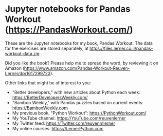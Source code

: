 # Jupyter notebooks for Pandas Workout (https://PandasWorkout.com/)

These are the Jupyter notebooks for my book, Pandas Workout. The data for the exercises are stored separately, at https://files.lerner.co.il/pandas-workout-data.zip .

Did you like the book? Please help me to spread the word, by reviewing it on Amazon (https://www.amazon.com/Pandas-Workout-Reuven-Lerner/dp/1617299723).

Other links that might be of interest to you:

- "Better developers," with new articles about Python each week: https://BetterDevelopersWeekly.com/
- "Bamboo Weekly," with Pandas puzzles based on  current events: https://BambooWeekly.com
- My previous book, "Python Workout": https://PythonWorkout.com/
- My YouTube channel: https://YouTube.com/reuvenlerner
- My Twitter feed: https://Twitter.com/reuvenmlerner
- My online courses: https://LernerPython.com

